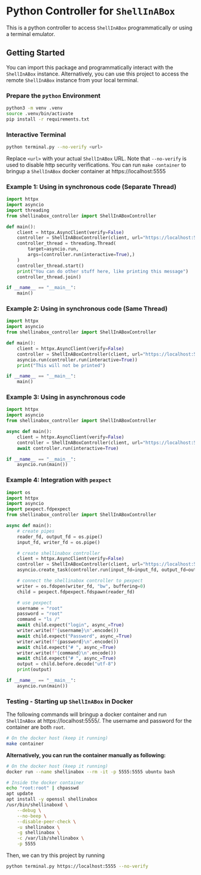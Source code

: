 # Python Controller for `ShellInABox`
This is a python controller to access `ShellInABox` programmatically or using a terminal emulator.

## Getting Started
You can import this package and programmatically interact with the `ShellInABox` instance. Alternatively, you can use this project to access the remote `ShellInABox` instance from your local terminal.

### Prepare the `python` Environment
```bash
python3 -m venv .venv
source .venv/bin/activate
pip install -r requirements.txt
```

### Interactive Terminal
```bash
python terminal.py --no-verify <url>
```
Replace `<url>` with your actual `ShellInABox` URL. Note that `--no-verify` is used to disable http security verifications.
You can run `make container` to bringup a `ShellInABox` docker container at https://localhost:5555

### Example 1: Using in synchronous code (Separate Thread)
```python
import httpx
import asyncio
import threading
from shellinabox_controller import ShellInABoxController

def main():
    client = httpx.AsyncClient(verify=False)
    controller = ShellInABoxController(client, url="https://localhost:5555/")
    controller_thread = threading.Thread(
        target=asyncio.run,
        args=(controller.run(interactive=True),)
    )
    controller_thread.start()
    print("You can do other stuff here, like printing this message")
    controller_thread.join()

if __name__ == "__main__":
    main()

```

### Example 2: Using in synchronous code (Same Thread)
```python
import httpx
import asyncio
from shellinabox_controller import ShellInABoxController

def main():
    client = httpx.AsyncClient(verify=False)
    controller = ShellInABoxController(client, url="https://localhost:5555/")
    asyncio.run(controller.run(interactive=True))
    print("This will not be printed")

if __name__ == "__main__":
    main()

```

### Example 3: Using in asynchronous code
```python
import httpx
import asyncio
from shellinabox_controller import ShellInABoxController

async def main():
    client = httpx.AsyncClient(verify=False)
    controller = ShellInABoxController(client, url="https://localhost:5555/")
    await controller.run(interactive=True)

if __name__ == "__main__":
    asyncio.run(main())

```

### Example 4: Integration with `pexpect`
```python
import os
import httpx
import asyncio
import pexpect.fdpexpect
from shellinabox_controller import ShellInABoxController

async def main():
    # create pipes
    reader_fd, output_fd = os.pipe()
    input_fd, writer_fd = os.pipe()

    # create shellinabox controller
    client = httpx.AsyncClient(verify=False)
    controller = ShellInABoxController(client, url="https://localhost:5555/")
    asyncio.create_task(controller.run(input_fd=input_fd, output_fd=output_fd))

    # connect the shellinabox controller to pexpect
    writer = os.fdopen(writer_fd, "bw", buffering=0)
    child = pexpect.fdpexpect.fdspawn(reader_fd)

    # use pexpect
    username = "root"
    password = "root"
    command = "ls /"
    await child.expect("login", async_=True)
    writer.write(f"{username}\n".encode())
    await child.expect("Password", async_=True)
    writer.write(f"{password}\n".encode())
    await child.expect("# ", async_=True)
    writer.write(f"{command}\n".encode())
    await child.expect("# ", async_=True)
    output = child.before.decode("utf-8")
    print(output)

if __name__ == "__main__":
    asyncio.run(main())

```

### Testing - Starting up `ShellInABox` in Docker
The following commands will bringup a docker container and run `ShellInABox` at https://localhost:5555/. The username and password for the container are both `root`.
```bash
# On the docker host (keep it running)
make container
```
**Alternatively, you can run the container manually as following:**
```bash
# On the docker host (keep it running)
docker run --name shellinabox --rm -it -p 5555:5555 ubuntu bash
```

```bash
# Inside the docker container
echo "root:root" | chpasswd
apt update
apt install -y openssl shellinabox
/usr/bin/shellinaboxd \
    --debug \
    --no-beep \
    --disable-peer-check \
    -u shellinabox \
    -g shellinabox \
    -c /var/lib/shellinabox \
    -p 5555
```

Then, we can try this project by running
```bash
python terminal.py https://localhost:5555 --no-verify
```
